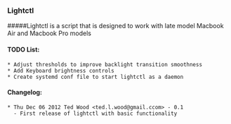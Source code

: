 ### Lightctl
#####Lightctl is a script that is designed to work with late model Macbook Air and Macbook Pro models

#### TODO List:
    * Adjust thresholds to improve backlight transition smoothness
    * Add Keyboard brightness controls
    * Create systemd conf file to start lightctl as a daemon

#### Changelog:
    * Thu Dec 06 2012 Ted Wood <ted.l.wood@gmail.ccom> - 0.1
      - First release of lightctl with basic functionality
